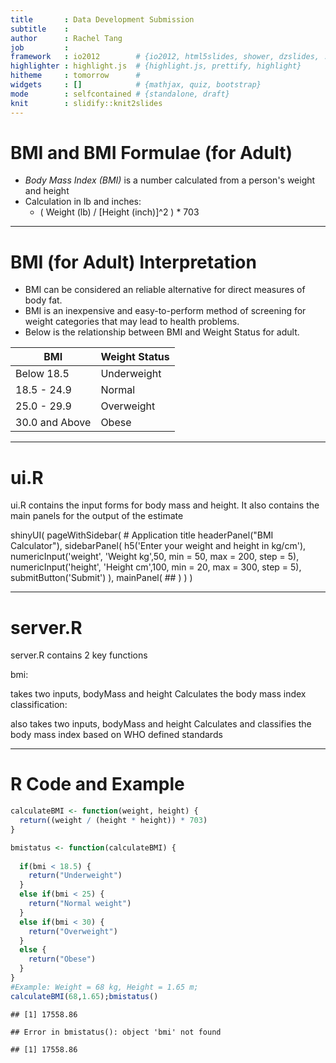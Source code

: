 ```yaml
---
title       : Data Development Submission
subtitle    : 
author      : Rachel Tang
job         : 
framework   : io2012        # {io2012, html5slides, shower, dzslides, ...}
highlighter : highlight.js  # {highlight.js, prettify, highlight}
hitheme     : tomorrow      # 
widgets     : []            # {mathjax, quiz, bootstrap}
mode        : selfcontained # {standalone, draft}
knit        : slidify::knit2slides
---
```


BMI and BMI Formulae (for Adult) 
========================================================

* *Body Mass Index (BMI)* is a number calculated from a person's weight and height
* Calculation in lb and inches: 
  + ( Weight (lb) / [Height (inch)]^2 ) * 703 

---
 
BMI (for Adult) Interpretation
========================================================

* BMI can be considered an reliable alternative for direct measures of body fat. 
* BMI is an inexpensive and easy-to-perform method of screening for weight categories that may lead to health problems.  
* Below is the relationship between BMI and Weight Status for adult. 

BMI   | Weight Status
------------- | -------------
Below 18.5   |  Underweight
18.5 - 24.9  | Normal
25.0 - 29.9  |  Overweight
30.0 and Above | Obese

---
ui.R
========================================================

ui.R contains the input forms for body mass and height. It also contains the main panels for the output of the estimate

shinyUI(
  pageWithSidebar(
    # Application title
    headerPanel("BMI Calculator"),
    sidebarPanel(
      h5('Enter your weight and height in kg/cm'),
      numericInput('weight', 'Weight kg',50, min = 50, max = 200, step = 5),
      numericInput('height', 'Height cm',100, min = 20, max = 300, step = 5),
      submitButton('Submit')
    ),
    mainPanel(
    ##
    )
    )
    )

---
server.R
========================================================

server.R contains 2 key functions

bmi:

takes two inputs, bodyMass and height
Calculates the body mass index
classification:

also takes two inputs, bodyMass and height
Calculates and classifies the body mass index based on WHO defined standards
    

---

R Code and Example  
========================================================   


```r
calculateBMI <- function(weight, height) {
  return((weight / (height * height)) * 703)
}

bmistatus <- function(calculateBMI) {
 
  if(bmi < 18.5) {
    return("Underweight")
  }
  else if(bmi < 25) {
    return("Normal weight")
  }
  else if(bmi < 30) {
    return("Overweight")
  }
  else {
    return("Obese")
  }
}
#Example: Weight = 68 kg, Height = 1.65 m;
calculateBMI(68,1.65);bmistatus() 
```

```
## [1] 17558.86
```

```
## Error in bmistatus(): object 'bmi' not found
```

```
## [1] 17558.86
```

